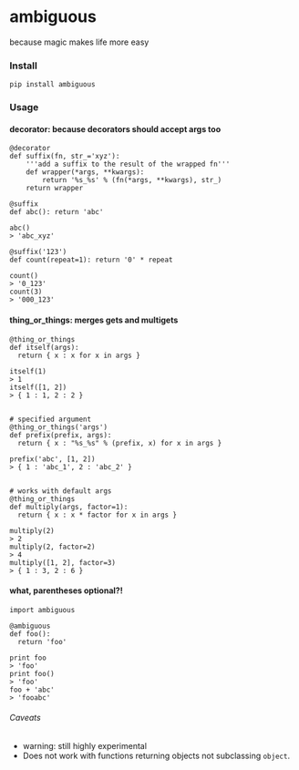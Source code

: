 ambiguous
======
because magic makes life more easy


### Install
```pip install ambiguous```


### Usage

#### decorator: because decorators should accept args too
```
@decorator
def suffix(fn, str_='xyz'):
    '''add a suffix to the result of the wrapped fn'''
    def wrapper(*args, **kwargs):
        return '%s_%s' % (fn(*args, **kwargs), str_)
    return wrapper

@suffix
def abc(): return 'abc'

abc()
> 'abc_xyz'

@suffix('123')
def count(repeat=1): return '0' * repeat

count()
> '0_123'
count(3)
> '000_123'
```

#### thing_or_things: merges gets and multigets

```
@thing_or_things
def itself(args):
  return { x : x for x in args }

itself(1)
> 1
itself([1, 2])
> { 1 : 1, 2 : 2 }


# specified argument
@thing_or_things('args')
def prefix(prefix, args):
  return { x : "%s_%s" % (prefix, x) for x in args }

prefix('abc', [1, 2])
> { 1 : 'abc_1', 2 : 'abc_2' }


# works with default args
@thing_or_things
def multiply(args, factor=1):
  return { x : x * factor for x in args }

multiply(2)
> 2
multiply(2, factor=2)
> 4
multiply([1, 2], factor=3)
> { 1 : 3, 2 : 6 }
```

#### what, parentheses optional?!
```
import ambiguous

@ambiguous
def foo():
  return 'foo'

print foo
> 'foo'
print foo()
> 'foo'
foo + 'abc'
> 'fooabc'
```

###### Caveats
- warning: still highly experimental
- Does not work with functions returning objects not subclassing `object`.
